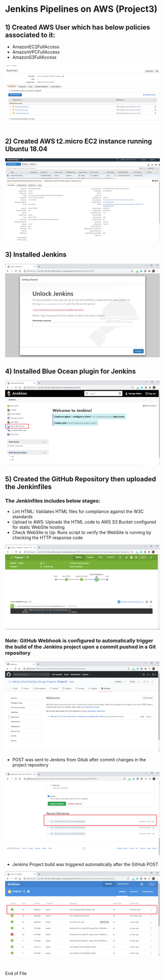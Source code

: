 # Jenkins Pipelines on AWS (Project3)
## 1) Created AWS User which has below policies associated to it:
- AmazonEC2FullAccess
- AmazonVPCFullAccess
- AmazonS3FullAccess

![Screenshot1](https://github.com/Udacity-Cloud-DevOps-George-Projects/Project3/blob/master/Screenshots/screenshot-01.PNG)


## 2) Created AWS t2.micro EC2 instance running Ubuntu 18.04

![Screenshot2](https://github.com/Udacity-Cloud-DevOps-George-Projects/Project3/blob/master/Screenshots/screenshot-02.PNG)


## 3) Installed Jenkins 

![Screenshot3](https://github.com/Udacity-Cloud-DevOps-George-Projects/Project3/blob/master/Screenshots/screenshot-03.PNG)


## 4) Installed Blue Ocean plugin for Jenkins 

![Screenshot4](https://github.com/Udacity-Cloud-DevOps-George-Projects/Project3/blob/master/Screenshots/screenshot-04.PNG)


## 5) Created the GitHub Repository then uploaded the Jenkinfiles

### The Jenkinfiles includes below stages:
- Lint HTML: Validates HTML files for compliance against the W3C standards 
- Upload to AWS: Uploads the HTML code to AWS S3 Bucket configured for static WebSite hosting 
- Check WebSite is Up: Runs script to verify the WebSite is running by checking the HTTP response code 

![Screenshot-09-CheckWebSite](https://github.com/Udacity-Cloud-DevOps-George-Projects/Project3/blob/master/Screenshots/screenshot-09-CheckWebSite.PNG)



### Note: GitHub Webhook is configured to automatically trigger the build of the Jenkins project upon a commit pushed in a Git repository

![Screenshot-10-GitHubRepoWebhook](https://github.com/Udacity-Cloud-DevOps-George-Projects/Project3/blob/master/Screenshots/screenshot-10-GitHubRepoWebhook.PNG)

- POST was sent to Jenkins from Gitub after commit changes in the project repository

![Screenshot-11-GitHubRepoWebhookPOST](https://github.com/Udacity-Cloud-DevOps-George-Projects/Project3/blob/master/Screenshots/screenshot-11-GitHubRepoWebhookPOST.PNG)

- Jenkins Project build was triggered automatically after the GitHub POST 

![Screenshot-12-JenkinsPipelineTriggered](https://github.com/Udacity-Cloud-DevOps-George-Projects/Project3/blob/master/Screenshots/screenshot-12-JenkinsPipelineTriggered.PNG)

&nbsp;
&nbsp;
&nbsp;
&nbsp;
&nbsp;
&nbsp;

End of File
